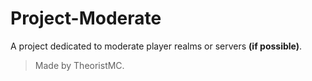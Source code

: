 # Project-Moderate
A project dedicated to moderate player realms or servers **(if possible)**.

> Made by TheoristMC.

